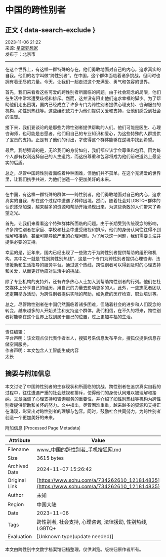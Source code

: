 # 中国的跨性别者

## 正文 { data-search-exclude }


2023-11-06 21:22  
来源: [星空梦想家](https://www.sohu.com/a/m.sohu.com?spm=smpc.content-abroad.content.1.1730993147711lNJLQUQ)  
发布于：北京市  

---

在这个世界上，有这样一群特殊的存在，他们勇敢地面对自己的内心，追求真实的自我。他们的名字叫做“跨性别者”。在中国，这个群体面临着诸多挑战，但同时也拥有着无尽的力量。今天，让我们一起走进这个充满爱、勇气和包容的世界。

首先，我们来看看这些可爱的跨性别者所面临的问题。由于社会观念的局限，他们在生活中常常遭受歧视和排斥。然而，这并没有阻止他们追求幸福的脚步。为了帮助他们走出困境，国内已经成立了许多专门为跨性别者提供心理支持、咨询服务的机构，如性别热线等。这些组织致力于为他们提供关爱和支持，让他们感受到社会的温暖。

接下来，我们要谈论的是那些为跨性别者提供帮助的人们。他们可能是医生、心理咨询师，也可能是志愿者。他们用自己的专业知识和爱心，为这些特殊的人群提供了宝贵的支持。正是有了他们的付出，才使得这个群体能够在逆境中找到希望。

最后，我想强调的是，无论我们的身份如何，我们都应该学会尊重和包容。因为每个人都有权利选择自己的人生道路，而这份尊重和包容将成为他们前进道路上最坚实的后盾。

总之，尽管中国跨性别者面临着种种困难，但他们并不孤单。在这个充满爱的世界里，让我们携手共进，为他们创造一个更加美好的未来。

---

在中国，有这样一群特殊的群体——跨性别者。他们勇敢地面对自己的内心，追求真实的自我，却在这个过程中遭遇了种种困境。然而，随着社会对LGBTQ+群体的认识逐渐加深，越来越多的资源和帮助开始涌现出来，为这些勇敢的人们带来了希望之光。

首先，让我们来看看这个特殊群体所面临的问题。由于长期受到传统观念的影响，许多跨性别者在家庭、学校和社会中遭受歧视和排斥。他们的身份认同往往得不到理解和接纳，甚至可能导致严重的心理问题。为了解决这一问题，我们需要关注并提供必要的支持。

幸运的是，近年来，国内已经出现了一些致力于为跨性别者提供帮助的组织和机构。其中之一就是“性别跨性别热线”，这是一个专门为跨性别者提供心理咨询、法律援助和生活指导的服务平台。通过这个热线，跨性别者可以得到及时的心理支持和关爱，从而更好地应对生活中的挑战。

除了专业机构的支持外，还有许多热心人士加入到帮助跨性别者的行列。他们在社交媒体上分享自己的经历，用自己的力量去影响更多的人。此外，一些志愿者团队还定期举办活动，为跨性别者提供实际的帮助，如免费的医疗检查、职业培训等。

总之，尽管跨性别者在中国仍然面临着诸多困难，但随着社会的进步和人们观念的转变，越来越多的人开始关注和支持这个群体。我们相信，在不久的将来，跨性别者将能够在这个世界上找到属于自己的位置，过上更加幸福的生活。

---

责任编辑：  
平台声明：该文观点仅代表作者本人，搜狐号系信息发布平台，搜狐仅提供信息存储空间服务。  
作者声明：本文包含人工智能生成内容  
太长

## 摘要与附加信息

<!-- tcd_abstract -->
本文讨论了中国跨性别者的生存现状和所面临的挑战。跨性别者在追求真实自我的过程中，往往遭遇严重的社会歧视和排斥，使得他们的身份认同难以被理解和接纳。文章强调了心理支持和咨询服务的重要性，并介绍了如性别热线等机构为跨性别者提供帮助和关怀的努力。文中指出，尽管困难重重，越来越多的资源和支持正在涌现，彰显出对跨性别者的理解与包容。同时，鼓励社会共同努力，为跨性别者创造一个更加美好的未来。
<!-- tcd_abstract_end -->

附加信息 [Processed Page Metadata]

| Attribute       | Value                                  |
|-----------------|----------------------------------------|
| Filename        | www_中国的跨性别者_手机搜狐网.md                             |
| Size            | 3615 bytes                           |
| Archived Date   | 2024-11-07 15:26:42                             |
| Original Link   | [https://www.sohu.com/a/734262610_121814835](https://www.sohu.com/a/734262610_121814835)                       |
| Author          | 未知                               |
| Region          | 中国大陆                               |
| Date            | 2023-11-06                                 |
| Tags            | 跨性别者, 社会支持, 心理咨询, 法律援助, 性别热线, LGBTQ+                                 |
| Evaluation            | [Unknown type(update needed)]                                 |
<!-- tcd_table_end -->

本文由跨性别中文数字档案馆归档整理，仅供浏览。版权归原作者所有。

